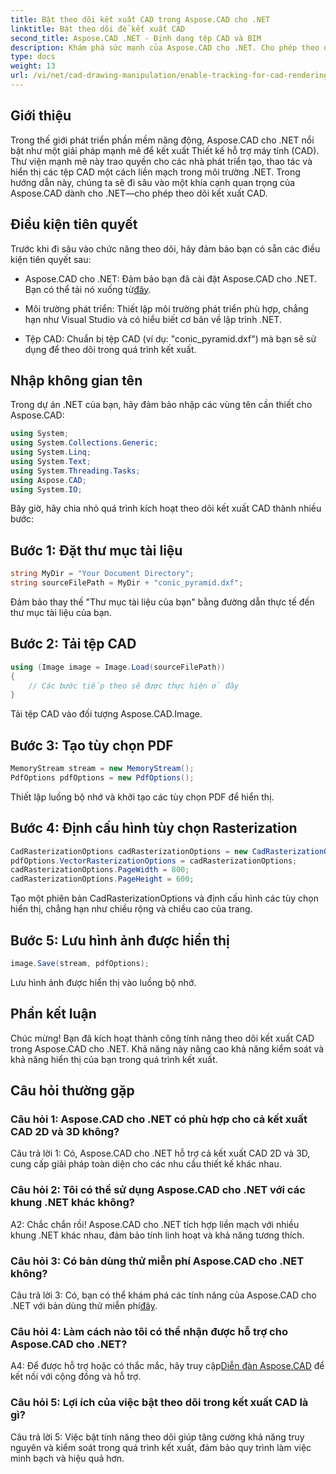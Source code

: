 ```yaml
---
title: Bật theo dõi kết xuất CAD trong Aspose.CAD cho .NET
linktitle: Bật theo dõi để kết xuất CAD
second_title: Aspose.CAD .NET - Định dạng tệp CAD và BIM
description: Khám phá sức mạnh của Aspose.CAD cho .NET. Cho phép theo dõi để hiển thị CAD một cách liền mạch. Hãy làm theo hướng dẫn từng bước của chúng tôi để nâng cao khả năng kiểm soát và hiệu quả.
type: docs
weight: 13
url: /vi/net/cad-drawing-manipulation/enable-tracking-for-cad-rendering/
---
```

## Giới thiệu

Trong thế giới phát triển phần mềm năng động, Aspose.CAD cho .NET nổi bật như một giải pháp mạnh mẽ để kết xuất Thiết kế hỗ trợ máy tính (CAD). Thư viện mạnh mẽ này trao quyền cho các nhà phát triển tạo, thao tác và hiển thị các tệp CAD một cách liền mạch trong môi trường .NET. Trong hướng dẫn này, chúng ta sẽ đi sâu vào một khía cạnh quan trọng của Aspose.CAD dành cho .NET—cho phép theo dõi kết xuất CAD.

## Điều kiện tiên quyết

Trước khi đi sâu vào chức năng theo dõi, hãy đảm bảo bạn có sẵn các điều kiện tiên quyết sau:

-  Aspose.CAD cho .NET: Đảm bảo bạn đã cài đặt Aspose.CAD cho .NET. Bạn có thể tải nó xuống từ[đây](https://releases.aspose.com/cad/net/).

- Môi trường phát triển: Thiết lập môi trường phát triển phù hợp, chẳng hạn như Visual Studio và có hiểu biết cơ bản về lập trình .NET.

- Tệp CAD: Chuẩn bị tệp CAD (ví dụ: "conic_pyramid.dxf") mà bạn sẽ sử dụng để theo dõi trong quá trình kết xuất.

## Nhập không gian tên

Trong dự án .NET của bạn, hãy đảm bảo nhập các vùng tên cần thiết cho Aspose.CAD:

```csharp
using System;
using System.Collections.Generic;
using System.Linq;
using System.Text;
using System.Threading.Tasks;
using Aspose.CAD;
using System.IO;
```

Bây giờ, hãy chia nhỏ quá trình kích hoạt theo dõi kết xuất CAD thành nhiều bước:

## Bước 1: Đặt thư mục tài liệu

```csharp
string MyDir = "Your Document Directory";
string sourceFilePath = MyDir + "conic_pyramid.dxf";
```

Đảm bảo thay thế "Thư mục tài liệu của bạn" bằng đường dẫn thực tế đến thư mục tài liệu của bạn.

## Bước 2: Tải tệp CAD

```csharp
using (Image image = Image.Load(sourceFilePath))
{
    // Các bước tiếp theo sẽ được thực hiện ở đây
}
```

Tải tệp CAD vào đối tượng Aspose.CAD.Image.

## Bước 3: Tạo tùy chọn PDF

```csharp
MemoryStream stream = new MemoryStream();
PdfOptions pdfOptions = new PdfOptions();
```

Thiết lập luồng bộ nhớ và khởi tạo các tùy chọn PDF để hiển thị.

## Bước 4: Định cấu hình tùy chọn Rasterization

```csharp
CadRasterizationOptions cadRasterizationOptions = new CadRasterizationOptions();
pdfOptions.VectorRasterizationOptions = cadRasterizationOptions;
cadRasterizationOptions.PageWidth = 800;
cadRasterizationOptions.PageHeight = 600;
```

Tạo một phiên bản CadRasterizationOptions và định cấu hình các tùy chọn hiển thị, chẳng hạn như chiều rộng và chiều cao của trang.

## Bước 5: Lưu hình ảnh được hiển thị

```csharp
image.Save(stream, pdfOptions);
```

Lưu hình ảnh được hiển thị vào luồng bộ nhớ.

## Phần kết luận

Chúc mừng! Bạn đã kích hoạt thành công tính năng theo dõi kết xuất CAD trong Aspose.CAD cho .NET. Khả năng này nâng cao khả năng kiểm soát và khả năng hiển thị của bạn trong quá trình kết xuất.

## Câu hỏi thường gặp

### Câu hỏi 1: Aspose.CAD cho .NET có phù hợp cho cả kết xuất CAD 2D và 3D không?

Câu trả lời 1: Có, Aspose.CAD cho .NET hỗ trợ cả kết xuất CAD 2D và 3D, cung cấp giải pháp toàn diện cho các nhu cầu thiết kế khác nhau.

### Câu hỏi 2: Tôi có thể sử dụng Aspose.CAD cho .NET với các khung .NET khác không?

A2: Chắc chắn rồi! Aspose.CAD cho .NET tích hợp liền mạch với nhiều khung .NET khác nhau, đảm bảo tính linh hoạt và khả năng tương thích.

### Câu hỏi 3: Có bản dùng thử miễn phí Aspose.CAD cho .NET không?

 Câu trả lời 3: Có, bạn có thể khám phá các tính năng của Aspose.CAD cho .NET với bản dùng thử miễn phí[đây](https://releases.aspose.com/).

### Câu hỏi 4: Làm cách nào tôi có thể nhận được hỗ trợ cho Aspose.CAD cho .NET?

 A4: Để được hỗ trợ hoặc có thắc mắc, hãy truy cập[Diễn đàn Aspose.CAD](https://forum.aspose.com/c/cad/19) để kết nối với cộng đồng và hỗ trợ.

### Câu hỏi 5: Lợi ích của việc bật theo dõi trong kết xuất CAD là gì?

Câu trả lời 5: Việc bật tính năng theo dõi giúp tăng cường khả năng truy nguyên và kiểm soát trong quá trình kết xuất, đảm bảo quy trình làm việc minh bạch và hiệu quả hơn.